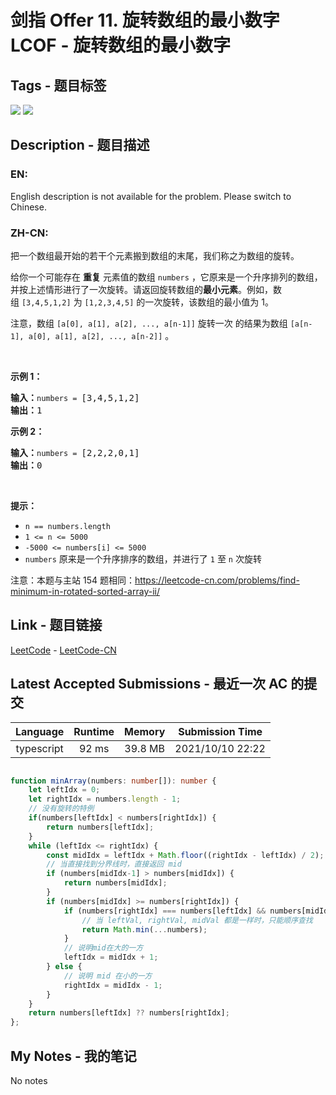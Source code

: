 
# 剑指 Offer 11. 旋转数组的最小数字  LCOF - 旋转数组的最小数字

## Tags - 题目标签

 <img src="https://img.shields.io/badge/Array-数组-blue.svg">   <img src="https://img.shields.io/badge/Binary Search-二分查找-blue.svg">  


## Description - 题目描述

### EN:
English description is not available for the problem. Please switch to Chinese.

### ZH-CN:
<p>把一个数组最开始的若干个元素搬到数组的末尾，我们称之为数组的旋转。</p>

<p>给你一个可能存在&nbsp;<strong>重复</strong>&nbsp;元素值的数组&nbsp;<code>numbers</code>&nbsp;，它原来是一个升序排列的数组，并按上述情形进行了一次旋转。请返回旋转数组的<strong>最小元素</strong>。例如，数组&nbsp;<code>[3,4,5,1,2]</code> 为 <code>[1,2,3,4,5]</code> 的一次旋转，该数组的最小值为 1。&nbsp;&nbsp;</p>

<p>注意，数组 <code>[a[0], a[1], a[2], ..., a[n-1]]</code> 旋转一次 的结果为数组 <code>[a[n-1], a[0], a[1], a[2], ..., a[n-2]]</code> 。</p>

<p>&nbsp;</p>

<p><strong>示例 1：</strong></p>

<pre>
<strong>输入：</strong><code>numbers = </code>[3,4,5,1,2]
<strong>输出：</strong>1
</pre>

<p><strong>示例 2：</strong></p>

<pre>
<strong>输入：</strong><code>numbers = </code>[2,2,2,0,1]
<strong>输出：</strong>0
</pre>

<p>&nbsp;</p>

<p><strong>提示：</strong></p>

<ul>
	<li><code>n == numbers.length</code></li>
	<li><code>1 &lt;= n &lt;= 5000</code></li>
	<li><code>-5000 &lt;= numbers[i] &lt;= 5000</code></li>
	<li><code>numbers</code> 原来是一个升序排序的数组，并进行了 <code>1</code> 至 <code>n</code> 次旋转</li>
</ul>

<p>注意：本题与主站 154 题相同：<a href="https://leetcode-cn.com/problems/find-minimum-in-rotated-sorted-array-ii/">https://leetcode-cn.com/problems/find-minimum-in-rotated-sorted-array-ii/</a></p>



## Link - 题目链接

[LeetCode](https://leetcode.com/problems/xuan-zhuan-shu-zu-de-zui-xiao-shu-zi-lcof/description/)  -  [LeetCode-CN](https://leetcode.cn/problems/xuan-zhuan-shu-zu-de-zui-xiao-shu-zi-lcof/description/)
## Latest Accepted Submissions - 最近一次 AC 的提交


| Language | Runtime | Memory | Submission Time |
|:---:|:---:|:---:|:---:|
| typescript  | 92 ms | 39.8 MB | 2021/10/10 22:22 |

```typescript

function minArray(numbers: number[]): number {
    let leftIdx = 0;
    let rightIdx = numbers.length - 1;
    // 没有旋转的特例
    if(numbers[leftIdx] < numbers[rightIdx]) {
        return numbers[leftIdx];
    }
    while (leftIdx <= rightIdx) {
        const midIdx = leftIdx + Math.floor((rightIdx - leftIdx) / 2);
        // 当直接找到分界线时，直接返回 mid
        if (numbers[midIdx-1] > numbers[midIdx]) {
            return numbers[midIdx];
        }
        if (numbers[midIdx] >= numbers[rightIdx]) {
            if (numbers[rightIdx] === numbers[leftIdx] && numbers[midIdx] === numbers[rightIdx]) {
                // 当 leftVal, rightVal, midVal 都是一样时，只能顺序查找
                return Math.min(...numbers);
            }
            // 说明mid在大的一方
            leftIdx = midIdx + 1;
        } else {
            // 说明 mid 在小的一方
            rightIdx = midIdx - 1;
        }
    }
    return numbers[leftIdx] ?? numbers[rightIdx];
};

```
## My Notes - 我的笔记


No notes

